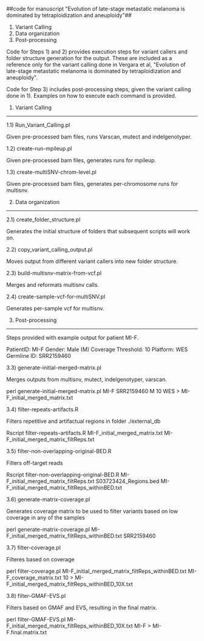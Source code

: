 ##code for manuscript "Evolution of late-stage metastatic melanoma is dominated by tetraploidization and aneuploidy"##

1) Variant Calling
2) Data organization
3) Post-processing

Code for Steps 1) and 2) provides execution steps for variant callers and folder structure generation for the output. These are included as a reference only for the variant calling done in Vergara et al, "Evolution of late-stage metastatic melanoma is dominated by tetraploidization and aneuploidy".   

Code for Step 3) includes post-processing steps, given the variant calling done in 1). Examples on how to execute each command is provided. 

1) Variant Calling
------------------

1.1) Run_Variant_Calling.pl

Given pre-processed bam files, runs Varscan, mutect and indelgenotyper.

1.2) create-run-mpileup.pl

Given pre-processed bam files, generates runs for mpileup.

1.3) create-multiSNV-chrom-level.pl
 
Given pre-processed bam files, generates per-chromosome runs for multisnv.

2) Data organization
--------------------

2.1) create_folder_structure.pl 

Generates the initial structure of folders that subsequent scripts will work on.

2.2) copy_variant_calling_output.pl 

Moves output from different variant callers into new folder structure.

2.3) build-multisnv-matrix-from-vcf.pl

Merges and reformats multisnv calls.

2.4) create-sample-vcf-for-multiSNV.pl  

Generates per-sample vcf for multisnv.

3) Post-processing
------------------ 

Steps provided with example output for patient MI-F.

PatientID: MI-F
Gender: Male (M)
Coverage Threshold: 10
Platform: WES
Germline ID: SRR2159460

3.3) generate-initial-merged-matrix.pl

Merges outputs from multisnv, mutect, indelgenotyper, varscan.

perl generate-initial-merged-matrix.pl MI-F SRR2159460 M 10 WES > MI-F_initial_merged_matrix.txt

3.4) filter-repeats-artifacts.R

Filters repetitive and artifactual regions in folder ./external_db

Rscript filter-repeats-artifacts.R  MI-F_initial_merged_matrix.txt  MI-F_initial_merged_matrix_filtReps.txt 

3.5) filter-non-overlapping-original-BED.R

Filters off-target reads

Rscript filter-non-overlapping-original-BED.R MI-F_initial_merged_matrix_filtReps.txt S03723424_Regions.bed MI-F_initial_merged_matrix_filtReps_withinBED.txt

3.6) generate-matrix-coverage.pl

Generates coverage matrix to be used to filter variants based on low coverage in any of the samples 

perl generate-matrix-coverage.pl MI-F_initial_merged_matrix_filtReps_withinBED.txt SRR2159460

3.7) filter-coverage.pl

Filteres based on coverage

perl filter-coverage.pl MI-F_initial_merged_matrix_filtReps_withinBED.txt MI-F_coverage_matrix.txt 10 > MI-F_initial_merged_matrix_filtReps_withinBED_10X.txt 

3.8) filter-GMAF-EVS.pl

Filters based on GMAF and EVS, resulting in the final matrix.

perl filter-GMAF-EVS.pl MI-F_initial_merged_matrix_filtReps_withinBED_10X.txt MI-F > MI-F.final.matrix.txt

